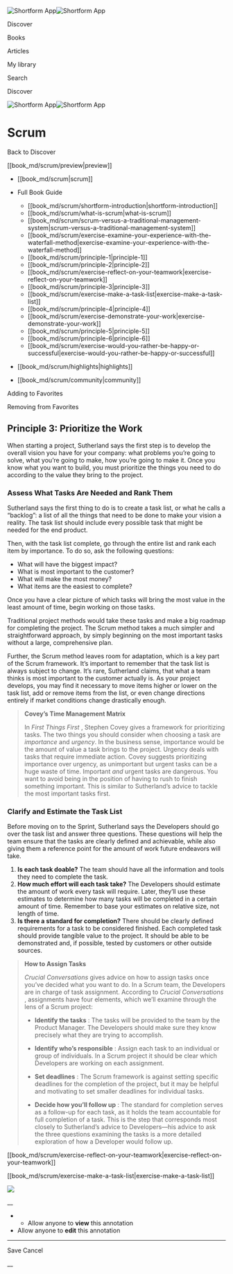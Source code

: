 ![Shortform App](/img/logo.36a2399e.svg)![Shortform App](/img/logo-dark.70c1b072.svg)

Discover

Books

Articles

My library

Search

Discover

![Shortform App](/img/logo.36a2399e.svg)![Shortform App](/img/logo-dark.70c1b072.svg)

# Scrum

Back to Discover

[[book_md/scrum/preview|preview]]

  * [[book_md/scrum|scrum]]
  * Full Book Guide

    * [[book_md/scrum/shortform-introduction|shortform-introduction]]
    * [[book_md/scrum/what-is-scrum|what-is-scrum]]
    * [[book_md/scrum/scrum-versus-a-traditional-management-system|scrum-versus-a-traditional-management-system]]
    * [[book_md/scrum/exercise-examine-your-experience-with-the-waterfall-method|exercise-examine-your-experience-with-the-waterfall-method]]
    * [[book_md/scrum/principle-1|principle-1]]
    * [[book_md/scrum/principle-2|principle-2]]
    * [[book_md/scrum/exercise-reflect-on-your-teamwork|exercise-reflect-on-your-teamwork]]
    * [[book_md/scrum/principle-3|principle-3]]
    * [[book_md/scrum/exercise-make-a-task-list|exercise-make-a-task-list]]
    * [[book_md/scrum/principle-4|principle-4]]
    * [[book_md/scrum/exercise-demonstrate-your-work|exercise-demonstrate-your-work]]
    * [[book_md/scrum/principle-5|principle-5]]
    * [[book_md/scrum/principle-6|principle-6]]
    * [[book_md/scrum/exercise-would-you-rather-be-happy-or-successful|exercise-would-you-rather-be-happy-or-successful]]
  * [[book_md/scrum/highlights|highlights]]
  * [[book_md/scrum/community|community]]



Adding to Favorites 

Removing from Favorites 

## Principle 3: Prioritize the Work

When starting a project, Sutherland says the first step is to develop the overall vision you have for your company: what problems you’re going to solve, what you’re going to make, how you’re going to make it. Once you know what you want to build, you must prioritize the things you need to do according to the value they bring to the project.

### Assess What Tasks Are Needed and Rank Them

Sutherland says the first thing to do is to create a task list, or what he calls a “backlog”: a list of all the things that need to be done to make your vision a reality. The task list should include every possible task that might be needed for the end product.

Then, with the task list complete, go through the entire list and rank each item by importance. To do so, ask the following questions:

  * What will have the biggest impact?
  * What is most important to the customer?
  * What will make the most money?
  * What items are the easiest to complete?



Once you have a clear picture of which tasks will bring the most value in the least amount of time, begin working on those tasks.

Traditional project methods would take these tasks and make a big roadmap for completing the project. The Scrum method takes a much simpler and straightforward approach, by simply beginning on the most important tasks without a large, comprehensive plan.

Further, the Scrum method leaves room for adaptation, which is a key part of the Scrum framework. It’s important to remember that the task list is always subject to change. It’s rare, Sutherland claims, that what a team thinks is most important to the customer actually is. As your project develops, you may find it necessary to move items higher or lower on the task list, add or remove items from the list, or even change directions entirely if market conditions change drastically enough.

> **Covey’s Time Management Matrix**
> 
> In _First Things First_ , Stephen Covey gives a framework for prioritizing tasks. The two things you should consider when choosing a task are _importance_ and _urgency_. In the business sense, importance would be the amount of value a task brings to the project. Urgency deals with tasks that require immediate action. Covey suggests prioritizing importance over urgency, as unimportant but urgent tasks can be a huge waste of time. Important _and_ urgent tasks are dangerous. You want to avoid being in the position of having to rush to finish something important. This is similar to Sutherland’s advice to tackle the most important tasks first.

### Clarify and Estimate the Task List

Before moving on to the Sprint, Sutherland says the Developers should go over the task list and answer three questions. These questions will help the team ensure that the tasks are clearly defined and achievable, while also giving them a reference point for the amount of work future endeavors will take.

  1. **Is each task doable?** The team should have all the information and tools they need to complete the task.
  2. **How much effort will each task take?** The Developers should estimate the amount of work every task will require. Later, they’ll use these estimates to determine how many tasks will be completed in a certain amount of time. Remember to base your estimates on relative size, not length of time. 
  3. **Is there a standard for completion?** There should be clearly defined requirements for a task to be considered finished. Each completed task should provide tangible value to the project. It should be able to be demonstrated and, if possible, tested by customers or other outside sources.



> **How to Assign Tasks**
> 
> _Crucial Conversations_ gives advice on how to assign tasks once you’ve decided what you want to do. In a Scrum team, the Developers are in charge of task assignment. According to _Crucial Conversations_ , assignments have four elements, which we’ll examine through the lens of a Scrum project:
> 
>   * **Identify the tasks** : The tasks will be provided to the team by the Product Manager. The Developers should make sure they know precisely what they are trying to accomplish.
> 
>   * **Identify who’s responsible** : Assign each task to an individual or group of individuals. In a Scrum project it should be clear which Developers are working on each assignment.
> 
>   * **Set deadlines** : The Scrum framework is against setting specific deadlines for the completion of the project, but it may be helpful and motivating to set smaller deadlines for individual tasks.
> 
>   * **Decide how you’ll follow up** : The standard for completion serves as a follow-up for each task, as it holds the team accountable for full completion of a task. This is the step that corresponds most closely to Sutherland’s advice to Developers—his advice to ask the three questions examining the tasks is a more detailed exploration of how a Developer would follow up.
> 
> 


[[book_md/scrum/exercise-reflect-on-your-teamwork|exercise-reflect-on-your-teamwork]]

[[book_md/scrum/exercise-make-a-task-list|exercise-make-a-task-list]]

![](https://bat.bing.com/action/0?ti=56018282&Ver=2&mid=40f6fca2-c81d-41be-9a5c-e270508753f8&sid=f30c5e70639211ee87d33f0876d93783&vid=f30c9700639211eeb3a75d830392c94f&vids=0&msclkid=N&pi=0&lg=en-US&sw=800&sh=600&sc=24&nwd=1&tl=Shortform%20%7C%20Book&p=https%3A%2F%2Fwww.shortform.com%2Fapp%2Fbook%2Fscrum%2Fprinciple-3&r=&lt=356&evt=pageLoad&sv=1&rn=86548)

__

  *   * Allow anyone to **view** this annotation
  * Allow anyone to **edit** this annotation



* * *

Save Cancel

__



